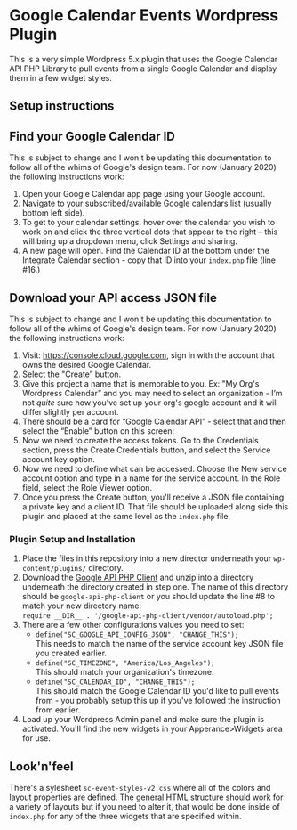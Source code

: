 # Google Calendar Events Wordpress Plugin

This is a very simple Wordpress 5.x plugin that uses the Google Calendar API PHP Library to pull events from a single Google Calendar and display them in a few widget styles.

## Setup instructions

## Find your Google Calendar ID

This is subject to change and I won't be updating this documentation to follow all of the whims of Google's design team. For now (January 2020) the following instructions work:

1. Open your Google Calendar app page using your Google account.
2. Navigate to your subscribed/available Google calendars list (usually bottom left side).
3. To get to your calendar settings, hover over the calendar you wish to work on and click the three vertical dots that appear to the right – this will bring up a dropdown menu, click Settings and sharing.
4. A new page will open. Find the Calendar ID at the bottom under the Integrate Calendar section - copy that ID into your `index.php` file (line #16.)

## Download your API access JSON file

This is subject to change and I won't be updating this documentation to follow all of the whims of Google's design team. For now (January 2020) the following instructions work:

1. Visit: https://console.cloud.google.com, sign in with the account that owns the desired Google Calendar.
2. Select the "Create” button.
3. Give this project a name that is memorable to you. Ex: "My Org's Wordpress Calendar” and you may need to select an organization - I’m not *quite* sure how you’ve set up your org's google account and it will differ slightly per account.
4. There should be a card for “Google Calendar API” - select that and then select the “Enable” button on this screen:
5. Now we need to create the access tokens. Go to the Credentials section, press the Create Credentials button, and select the Service account key option.
6. Now we need to define what can be accessed. Choose the New service account option and type in a name for the service account. In the Role field, select the Role Viewer option.
7. Once you press the Create button, you'll receive a JSON file containing a private key and a client ID. That file should be uploaded along side this plugin and placed at the same level as the `index.php` file.

### Plugin Setup and Installation

1. Place the files in this repository into a new director underneath your `wp-content/plugins/` directory.
2. Download the [Google API PHP Client](https://github.com/googleapis/google-api-php-client/releases) and unzip into a directory underneath the directory created in step one. The name of this directory should be `google-api-php-client` or you should update the line #8 to match your new directory name:  
	`require __DIR__ . '/google-api-php-client/vendor/autoload.php';`
3. There are a few other configurations values you need to set:  
	* `define("SC_GOOGLE_API_CONFIG_JSON", "CHANGE_THIS");`  
	This needs to match the name of the service account key JSON file you created earlier.
	* `define("SC_TIMEZONE", "America/Los_Angeles");`  
	This should match your organization's timezone.
	* `define("SC_CALENDAR_ID", "CHANGE_THIS");`  
	This should match the Google Calendar ID you'd like to pull events from - you probably setup this up if you've followed the instruction from earlier.
4. Load up your Wordpress Admin panel and make sure the plugin is activated. You'll find the new widgets in your Apperance>Widgets area for use.

## Look'n'feel

There's a sylesheet `sc-event-styles-v2.css` where all of the colors and layout properties are defined. The general HTML structure should work for a variety of layouts but if you need to alter it, that would be done inside of `index.php` for any of the three widgets that are specified within.